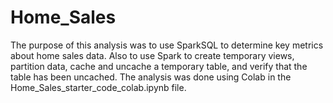 # Home_Sales

The purpose of this analysis was to use SparkSQL to determine key metrics about home sales data. Also to use Spark to create temporary views, partition data, cache and uncache a temporary table, and verify that the table has been uncached.  The analysis was done using Colab in the Home_Sales_starter_code_colab.ipynb file.
